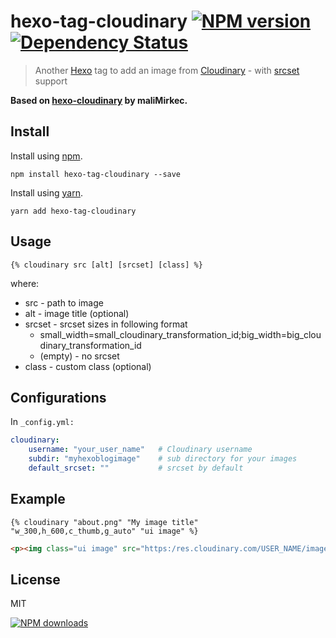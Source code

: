 hexo-tag-cloudinary [![NPM version][npm-image]][npm-url] [![Dependency Status][depstat-image]][depstat-url]
================

> Another [Hexo] tag to add an image from [Cloudinary] - with [srcset] support

**Based on [hexo-cloudinary](https://github.com/maliMirkec/hexo-cloudinary) by maliMirkec.**

## Install

Install using [npm][npm-url].

```
npm install hexo-tag-cloudinary --save
```

Install using [yarn][yarn-url].

```
yarn add hexo-tag-cloudinary
```

## Usage

```
{% cloudinary src [alt] [srcset] [class] %}
```

where:
- src - path to image
- alt - image title (optional)
- srcset - srcset sizes in following format
  - small_width=small_cloudinary_transformation_id;big_width=big_cloudinary_transformation_id
  - (empty) - no srcset
- class - custom class (optional)

## Configurations

In `_config.yml:`

``` yaml
cloudinary:
    username: "your_user_name"   # Cloudinary username
    subdir: "myhexoblogimage"    # sub directory for your images
    default_srcset: ""           # srcset by default
```

## Example

``` nunjucks
{% cloudinary "about.png" "My image title" "w_300,h_600,c_thumb,g_auto" "ui image" %}
```

``` html
<p><img class="ui image" src="https:/res.cloudinary.com/USER_NAME/image/upload/w_300,h_600,c_thumb,g_auto/ASSET_DIR/about.png" alt="My image title" ></p>
```

## License
MIT

[![NPM downloads][npm-downloads]][npm-url]

[homepage]: https://github.com/outloudvi/hexo-tag-cloudinary
[hexo-cloudinary-link]: https://github.com/outloudvi/hexo-tag-cloudinary

[srcset]: https://developer.mozilla.org/en-US/docs/Learn/HTML/Multimedia_and_embedding/Responsive_images

[npm-url]: https://npmjs.org/package/hexo-tag-cloudinary
[npm-image]: http://img.shields.io/npm/v/hexo-tag-cloudinary.svg?style=flat
[npm-downloads]: http://img.shields.io/npm/dm/hexo-tag-cloudinary.svg?style=flat

[yarn-url]: https://yarnpkg.com/en/package/hexo-tag-cloudinary

[depstat-url]: https://gemnasium.com/outloudvi/hexo-tag-cloudinary
[depstat-image]: http://img.shields.io/gemnasium/outloudvi/hexo-tag-cloudinary-another.svg?style=flat

[Hexo]: http://hexo.io/
[Cloudinary]: http://cloudinary.com/

